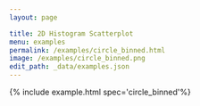 ```yaml
---
layout: page

title: 2D Histogram Scatterplot
menu: examples
permalink: /examples/circle_binned.html
image: /examples/circle_binned.png
edit_path: _data/examples.json
---
```




{% include example.html spec='circle_binned'%}
